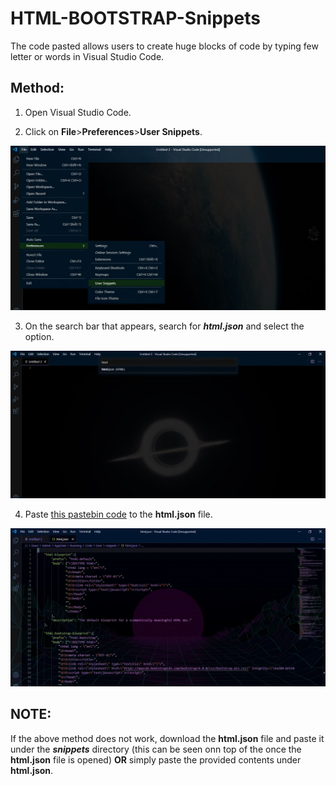 # HTML-BOOTSTRAP-Snippets
The code pasted allows users to create huge blocks of code by typing few letter or words in Visual Studio Code.

## Method:

1. Open Visual Studio Code.

2. Click on **File**>**Preferences**>**User Snippets**.

![Step 2](https://raw.githubusercontent.com/shyamr586/HTML-BOOTSTRAP-Snippets/master/step2.JPG)

3. On the search bar that appears, search for ***html.json*** and select the option.

![Step 3](https://raw.githubusercontent.com/shyamr586/HTML-BOOTSTRAP-Snippets/master/step3.JPG)

4. Paste [this pastebin code](https://pastebin.com/raw/fnx654Tr) to the **html.json** file.

![Step 3](https://raw.githubusercontent.com/shyamr586/HTML-BOOTSTRAP-Snippets/master/step4.JPG)


## NOTE: 

  If the above method does not work, download the **html.json** file and paste it under the ***snippets*** directory (this can be seen onn top of the  once the **html.json** file is opened) **OR** simply paste the provided contents under **html.json**.
